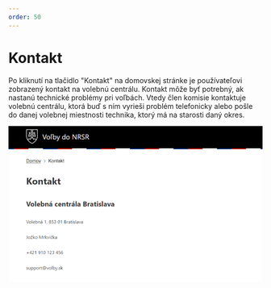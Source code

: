 ```yaml
---
order: 50
---
```


# Kontakt

Po kliknutí na tlačidlo "Kontakt" na domovskej stránke je používateľovi zobrazený kontakt na volebnú centrálu. Kontakt môže byť potrebný, ak nastanú technické problémy pri voľbách. Vtedy člen komisie kontaktuje volebnú centrálu, ktorá buď s ním vyrieši problém telefonicky alebo pošle do danej volebnej miestnosti technika, ktorý má na starosti daný okres.

![](/assets/images/user_guide/gateway/contact.png)

